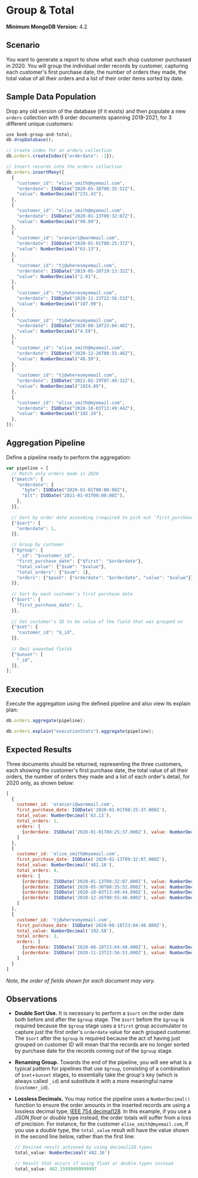 # Group & Total

__Minimum MongoDB Version:__ 4.2


## Scenario

You want to generate a report to show what each shop customer purchased in 2020. You will group the individual order records by customer, capturing each customer's first purchase date, the number of orders they made, the total value of all their orders and a list of their order items sorted by date. 


## Sample Data Population

Drop any old version of the database (if it exists) and then populate a new `orders` collection with 9 order documents spanning 2019-2021, for 3 different unique customers:

```javascript
use book-group-and-total;
db.dropDatabase();

// Create index for an orders collection
db.orders.createIndex({"orderdate": -1});

// Insert records into the orders collection
db.orders.insertMany([
  {
    "customer_id": "elise_smith@myemail.com",
    "orderdate": ISODate("2020-05-30T08:35:52Z"),
    "value": NumberDecimal("231.43"),
  },
  {
    "customer_id": "elise_smith@myemail.com",
    "orderdate": ISODate("2020-01-13T09:32:07Z"),
    "value": NumberDecimal("99.99"),
  },
  {
    "customer_id": "oranieri@warmmail.com",
    "orderdate": ISODate("2020-01-01T08:25:37Z"),
    "value": NumberDecimal("63.13"),
  },
  {
    "customer_id": "tj@wheresmyemail.com",
    "orderdate": ISODate("2019-05-28T19:13:32Z"),
    "value": NumberDecimal("2.01"),
  },  
  {
    "customer_id": "tj@wheresmyemail.com",
    "orderdate": ISODate("2020-11-23T22:56:53Z"),
    "value": NumberDecimal("187.99"),
  },
  {
    "customer_id": "tj@wheresmyemail.com",
    "orderdate": ISODate("2020-08-18T23:04:48Z"),
    "value": NumberDecimal("4.59"),
  },
  {
    "customer_id": "elise_smith@myemail.com",
    "orderdate": ISODate("2020-12-26T08:55:46Z"),
    "value": NumberDecimal("48.50"),
  },
  {
    "customer_id": "tj@wheresmyemail.com",
    "orderdate": ISODate("2021-02-29T07:49:32Z"),
    "value": NumberDecimal("1024.89"),
  },
  {
    "customer_id": "elise_smith@myemail.com",
    "orderdate": ISODate("2020-10-03T13:49:44Z"),
    "value": NumberDecimal("102.24"),
  },
]);
```


## Aggregation Pipeline

Define a pipeline ready to perform the aggregation:

```javascript
var pipeline = [
  // Match only orders made in 2020
  {"$match": {
    "orderdate": {
      "$gte": ISODate("2020-01-01T00:00:00Z"),
      "$lt": ISODate("2021-01-01T00:00:00Z"),
    },
  }},
  
  // Sort by order date ascending (required to pick out 'first_purchase_date' below)
  {"$sort": {
    "orderdate": 1,
  }},      

  // Group by customer
  {"$group": {
    "_id": "$customer_id",
    "first_purchase_date": {"$first": "$orderdate"},
    "total_value": {"$sum": "$value"},
    "total_orders": {"$sum": 1},
    "orders": {"$push": {"orderdate": "$orderdate", "value": "$value"}},
  }},
  
  // Sort by each customer's first purchase date
  {"$sort": {
    "first_purchase_date": 1,
  }},    
  
  // Set customer's ID to be value of the field that was grouped on
  {"$set": {
    "customer_id": "$_id",
  }},
  
  // Omit unwanted fields
  {"$unset": [
    "_id",
  ]},   
];
```


## Execution

Execute the aggregation using the defined pipeline and also view its explain plan:

```javascript
db.orders.aggregate(pipeline);
```

```javascript
db.orders.explain("executionStats").aggregate(pipeline);
```


## Expected Results

Three documents should be returned, representing the three customers, each showing the customer's first purchase date, the total value of all their orders, the number of orders they made and a list of each order's detail, for 2020 only, as shown below:

```javascript
[
  {
    customer_id: 'oranieri@warmmail.com',
    first_purchase_date: ISODate('2020-01-01T08:25:37.000Z'),
    total_value: NumberDecimal('63.13'),
    total_orders: 1,
    orders: [
      {orderdate: ISODate('2020-01-01T08:25:37.000Z'), value: NumberDecimal('63.13')}
    ]
  },
  {
    customer_id: 'elise_smith@myemail.com',
    first_purchase_date: ISODate('2020-01-13T09:32:07.000Z'),
    total_value: NumberDecimal('482.16'),
    total_orders: 4,
    orders: [
      {orderdate: ISODate('2020-01-13T09:32:07.000Z'), value: NumberDecimal('99.99')},
      {orderdate: ISODate('2020-05-30T08:35:52.000Z'), value: NumberDecimal('231.43')},
      {orderdate: ISODate('2020-10-03T13:49:44.000Z'), value: NumberDecimal('102.24')},
      {orderdate: ISODate('2020-12-26T08:55:46.000Z'), value: NumberDecimal('48.50')}
    ]
  },
  {
    customer_id: 'tj@wheresmyemail.com',
    first_purchase_date: ISODate('2020-08-18T23:04:48.000Z'),
    total_value: NumberDecimal('192.58'),
    total_orders: 2,
    orders: [
      {orderdate: ISODate('2020-08-18T23:04:48.000Z'), value: NumberDecimal('4.59')},
      {orderdate: ISODate('2020-11-23T22:56:53.000Z'), value: NumberDecimal('187.99')}
    ]
  }
]
```

_Note, the order of fields shown for each document may vary._


## Observations

 * __Double Sort Use.__ It is necessary to perform a `$sort` on the order date both before and after the `$group` stage. The `$sort` before the `$group` is required because the `$group` stage uses a `$first` group accumulator to capture just the first order's `orderdate` value for each grouped customer. The `$sort` after the `$group` is required because the act of having just grouped on customer ID will mean that the records are no longer sorted by purchase date for the records coming out of the `$group` stage.
 
 * __Renaming Group.__ Towards the end of the pipeline, you will see what is a typical pattern for pipelines that use `$group`, consisting of a combination of `$set`+`$unset` stages, to essentially take the group's key (which is always called `_id`) and substitute it with a more meaningful name (`customer_id`).
 
 * __Lossless Decimals.__ You may notice the pipeline uses a `NumberDecimal()` function to ensure the order amounts in the inserted records are using a lossless decimal type, [IEEE 754 decimal128](https://docs.mongodb.com/manual/tutorial/model-monetary-data/). In this example, if you use a JSON _float_ or _double_ type instead, the order totals will suffer from a loss of precision. For instance, for the customer `elise_smith@myemail.com`, if you use a _double_ type, the `total_value` result will have the value shown in the second line below, rather than the first line:
 
     ```javascript
     // Desired result achieved by using decimal128 types
     total_value: NumberDecimal('482.16')
     
     // Result that occurs if using float or double types instead
     total_value: 482.15999999999997
     ```

